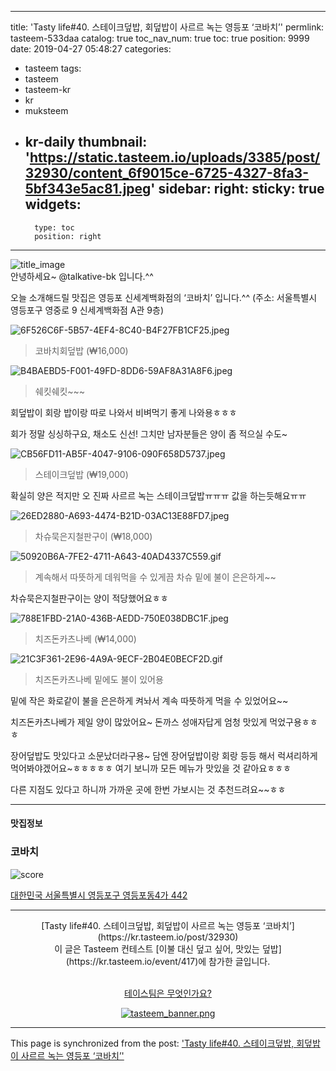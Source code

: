 
---
title: 'Tasty life#40. 스테이크덮밥, 회덮밥이 사르르 녹는 영등포 ‘코바치’'
permlink: tasteem-533daa
catalog: true
toc_nav_num: true
toc: true
position: 9999
date: 2019-04-27 05:48:27
categories:
- tasteem
tags:
- tasteem
- tasteem-kr
- kr
- muksteem
- kr-daily
thumbnail: 'https://static.tasteem.io/uploads/3385/post/32930/content_6f9015ce-6725-4327-8fa3-5bf343e5ac81.jpeg'
sidebar:
    right:
        sticky: true
widgets:
    -
        type: toc
        position: right
---


![title_image](https://static.tasteem.io/uploads/3385/post/32930/content_6f9015ce-6725-4327-8fa3-5bf343e5ac81.jpeg)
<br/>
안녕하세요~ @talkative-bk 입니다.^^

오늘 소개해드릴 맛집은 영등포 신세계백화점의
‘코바치’ 입니다.^^
(주소: 서울특별시 영등포구 영중로 9 신세계백화점 A관 9층)

![6F526C6F-5B57-4EF4-8C40-B4F27FB1CF25.jpeg](https://static.tasteem.io/uploads/image/image/166357/70caaf4e-60b8-4144-a4a2-1e68f9060d5a.jpeg)
>코바치회덮밥 (₩16,000)

![B4BAEBD5-F001-49FD-8DD6-59AF8A31A8F6.jpeg](https://static.tasteem.io/uploads/image/image/166359/70caaf4e-60b8-4144-a4a2-1e68f9060d5a.jpeg)
>쉐킷쉐킷~~~

회덮밥이 회랑 밥이랑 따로 나와서
비벼먹기 좋게 나와용ㅎㅎㅎ

회가 정말 싱싱하구요, 채소도 신선!
그치만 남자분들은 양이 좀 적으실 수도~

![CB56FD11-AB5F-4047-9106-090F658D5737.jpeg](https://static.tasteem.io/uploads/image/image/166360/70caaf4e-60b8-4144-a4a2-1e68f9060d5a.jpeg)
>스테이크덮밥 (₩19,000)

확실히 양은 적지만
오 진짜 사르르 녹는 스테이크덮밥ㅠㅠㅠ
값을 하는듯해요ㅠㅠ

![26ED2880-A693-4474-B21D-03AC13E88FD7.jpeg](https://static.tasteem.io/uploads/image/image/166361/70caaf4e-60b8-4144-a4a2-1e68f9060d5a.jpeg)
>차슈묵은지철판구이 (₩18,000)

![50920B6A-7FE2-4711-A643-40AD4337C559.gif](https://cdn.steemitimages.com/DQmUrAa21X5wAcoUwZ7qKMgMi9WZimAeHjE3rDLUNjNmYbP/50920B6A-7FE2-4711-A643-40AD4337C559.gif)
>계속해서 따뜻하게 데워먹을 수 있게끔 차슈 밑에 불이 은은하게~~

차슈묵은지철판구이는 양이 적당했어요ㅎㅎ

![788E1FBD-21A0-436B-AEDD-750E038DBC1F.jpeg](https://static.tasteem.io/uploads/image/image/166362/70caaf4e-60b8-4144-a4a2-1e68f9060d5a.jpeg)
>치즈돈카츠나베 (₩14,000)

![21C3F361-2E96-4A9A-9ECF-2B04E0BECF2D.gif](https://cdn.steemitimages.com/DQmURqmn2U3FTZtdCMo6gwErU1HiznBcCBC8Ubauxp5zRDD/21C3F361-2E96-4A9A-9ECF-2B04E0BECF2D.gif)
>치즈돈카츠나베 밑에도 불이 있어용

밑에 작은 화로같이 불을 은은하게 켜놔서 
계속 따뜻하게 먹을 수 있었어요~~

치즈돈카츠나베가 제일 양이 많았어요~
돈까스 성애자답게 엄청 맛있게 먹었구용ㅎㅎㅎ

장어덮밥도 맛있다고 소문났더라구용~
담엔 장어덮밥이랑 회랑 등등 해서 
럭셔리하게 먹어봐야겠어요~ㅎㅎㅎㅎㅎ
여기 보니까 모든 메뉴가 맛있을 것 같아요ㅎㅎㅎ

다른 지점도 있다고 하니까 가까운 곳에 한번 가보시는 것 추천드려요~~ㅎㅎ

---------------------
#### 맛집정보
### 코바치
![score](https://static.tasteem.io/images/steem/2Crowns.png)

[대한민국 서울특별시 영등포구 영등포동4가 442](https://kr.tasteem.io/post/32930#map)

-----------------------------------------
<center>[Tasty life#40. 스테이크덮밥, 회덮밥이 사르르 녹는 영등포 ‘코바치’](https://kr.tasteem.io/post/32930)
<br/>이 글은 Tasteem 컨테스트
 [이불 대신 덮고 싶어, 맛있는 덮밥](https://kr.tasteem.io/event/417)에 참가한 글입니다.

<br/>[테이스팀은 무엇인가요?](https://kr.tasteem.io/about)

[![tasteem_banner.png](https://static.tasteem.io/images/tasteem_banner_v3.png)](https://kr.tasteem.io)</center>

- - -

This page is synchronized from the post: ['Tasty life#40. 스테이크덮밥, 회덮밥이 사르르 녹는 영등포 ‘코바치’'](https://steemit.com/@talkative-bk/tasteem-533daa)

